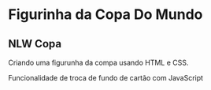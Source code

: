 # Figurinha da Copa Do Mundo

## NLW Copa

<p>Criando uma figurunha da compa usando HTML e CSS.</p>
Funcionalidade de troca de fundo de cartão com JavaScript
